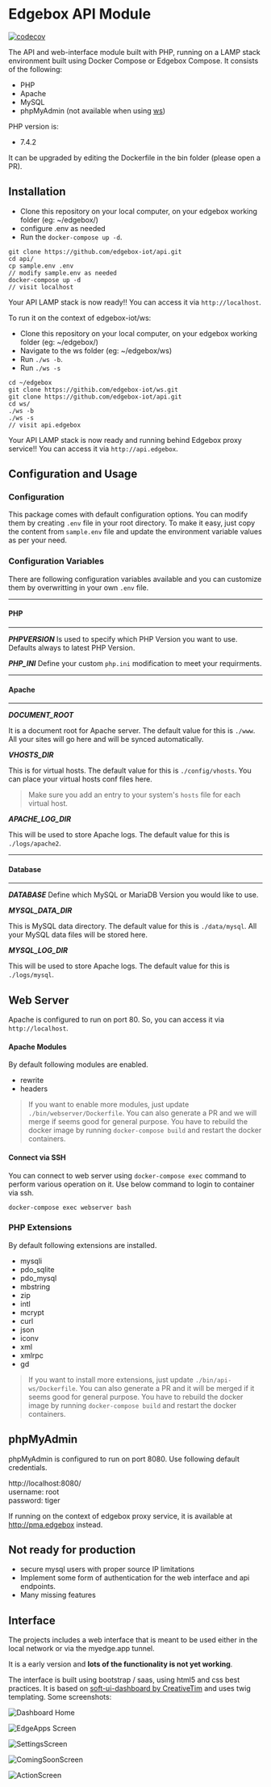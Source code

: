 #  Edgebox API Module

[![codecov](https://codecov.io/gh/edgebox-iot/edgeboxctl/branch/main/graph/badge.svg?token=G7I9QC5CN7)](https://codecov.io/gh/edgebox-iot/edgeboxctl)

The API and web-interface module built with PHP, running on a LAMP stack environment built using Docker Compose or Edgebox Compose. It consists of the following:

* PHP
* Apache
* MySQL
* phpMyAdmin (not available when using [ws](https://github.com/edgebox-iot/ws))

PHP version is:

* 7.4.2

It can be upgraded by editing the Dockerfile in the bin folder (please open a PR).


##  Installation
 
* Clone this repository on your local computer, on your edgebox working folder (eg: ~/edgebox/)
* configure .env as needed 
* Run the `docker-compose up -d`.

```shell
git clone https://github.com/edgebox-iot/api.git
cd api/
cp sample.env .env
// modify sample.env as needed
docker-compose up -d
// visit localhost
```

Your API LAMP stack is now ready!! You can access it via `http://localhost`.

To run it on the context of edgebox-iot/ws:
* Clone this repository on your local computer, on your edgebox working folder (eg: ~/edgebox/)
* Navigate to the ws folder (eg: ~/edgebox/ws) 
* Run `./ws -b`.
* Run `./ws -s`

```shell
cd ~/edgebox
git clone https://githib.com/edgebox-iot/ws.git
git clone https://github.com/edgebox-iot/api.git
cd ws/
./ws -b
./ws -s
// visit api.edgebox
```

Your API LAMP stack is now ready and running behind Edgebox proxy service!! You can access it via `http://api.edgebox`.

##  Configuration and Usage

### Configuration
This package comes with default configuration options. You can modify them by creating `.env` file in your root directory.
To make it easy, just copy the content from `sample.env` file and update the environment variable values as per your need.

### Configuration Variables
There are following configuration variables available and you can customize them by overwritting in your own `.env` file.

---
#### PHP
---
_**PHPVERSION**_
Is used to specify which PHP Version you want to use. Defaults always to latest PHP Version. 

_**PHP_INI**_
Define your custom `php.ini` modification to meet your requirments. 

---
#### Apache 
---

_**DOCUMENT_ROOT**_

It is a document root for Apache server. The default value for this is `./www`. All your sites will go here and will be synced automatically.

_**VHOSTS_DIR**_

This is for virtual hosts. The default value for this is `./config/vhosts`. You can place your virtual hosts conf files here.

> Make sure you add an entry to your system's `hosts` file for each virtual host.

_**APACHE_LOG_DIR**_

This will be used to store Apache logs. The default value for this is `./logs/apache2`.

---
#### Database
---

_**DATABASE**_
Define which MySQL or MariaDB Version you would like to use. 

_**MYSQL_DATA_DIR**_

This is MySQL data directory. The default value for this is `./data/mysql`. All your MySQL data files will be stored here.

_**MYSQL_LOG_DIR**_

This will be used to store Apache logs. The default value for this is `./logs/mysql`.

## Web Server

Apache is configured to run on port 80. So, you can access it via `http://localhost`.

#### Apache Modules

By default following modules are enabled.

* rewrite
* headers

> If you want to enable more modules, just update `./bin/webserver/Dockerfile`. You can also generate a PR and we will merge if seems good for general purpose.
> You have to rebuild the docker image by running `docker-compose build` and restart the docker containers.

#### Connect via SSH

You can connect to web server using `docker-compose exec` command to perform various operation on it. Use below command to login to container via ssh.

```shell
docker-compose exec webserver bash
```

### PHP Extensions

By default following extensions are installed. 

* mysqli
* pdo_sqlite
* pdo_mysql
* mbstring
* zip
* intl
* mcrypt
* curl
* json
* iconv
* xml
* xmlrpc
* gd

> If you want to install more extensions, just update `./bin/api-ws/Dockerfile`. You can also generate a PR and it will be merged if it seems good for general purpose.
> You have to rebuild the docker image by running `docker-compose build` and restart the docker containers.

## phpMyAdmin

phpMyAdmin is configured to run on port 8080. Use following default credentials.

http://localhost:8080/  
username: root  
password: tiger

If running on the context of edgebox proxy service, it is available at http://pma.edgebox instead.

## Not ready for production

* secure mysql users with proper source IP limitations
* Implement some form of authentication for the web interface and api endpoints.
* Many missing features

## Interface

The projects includes a web interface that is meant to be used either in the local network or via the myedge.app tunnel.

It is a early version and **lots of the functionality is not yet working**.

The interface is built using bootstrap / saas, using html5 and css best practices. It is based on [soft-ui-dashboard by CreativeTim](https://github.com/creativetimofficial/soft-ui-dashboard) and uses twig templating. Some screenshots:

![Dashboard Home](https://user-images.githubusercontent.com/1270431/115163576-1f99f500-a0aa-11eb-85be-0169f71b568c.png)

![EdgeApps Screen](https://user-images.githubusercontent.com/1270431/115163589-2e80a780-a0aa-11eb-88f9-87d0b34e6290.png)

![SettingsScreen](https://user-images.githubusercontent.com/1270431/115163599-393b3c80-a0aa-11eb-8e86-aa21307f5c86.png)

![ComingSoonScreen](https://user-images.githubusercontent.com/1270431/115163605-4526fe80-a0aa-11eb-98af-4529aaeab94e.png)

![ActionScreen](https://user-images.githubusercontent.com/1270431/115163614-4fe19380-a0aa-11eb-992e-2a361cd8ffce.png)


